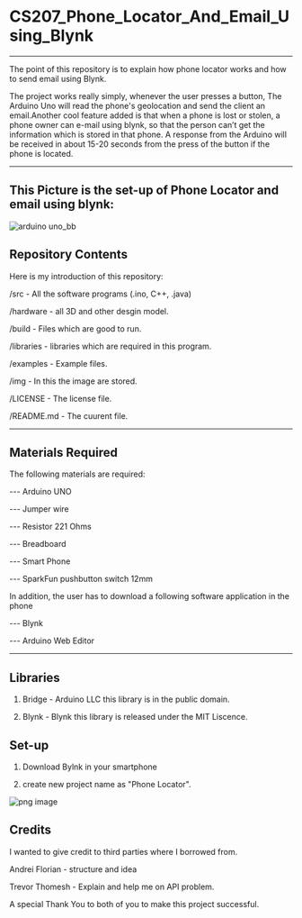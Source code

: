 # CS207_Phone_Locator_And_Email_Using_Blynk
--------------------------------------------

The point of this repository is to explain how phone locator works and how to send email using Blynk. 

The project works really simply, whenever the user presses a button, The Arduino Uno will read the phone's geolocation and send the client an email.Another cool feature added  is that when a phone is lost or stolen, a phone owner can e-mail using blynk, so that the person can’t get the information which is stored in that phone. A response from the Arduino will be received in about 15-20 seconds from the press of the button if the phone is located.

**********************************************************************************************************************
This Picture is the set-up of Phone Locator and email using blynk:
----------------------------------------------------------------

![arduino uno_bb](https://user-images.githubusercontent.com/37346950/38885793-5c0b9f6e-4231-11e8-954d-40c0fafb2bed.jpg)




















Repository Contents
--------------------
Here is my introduction  of this repository:

/src - All the software programs (.ino, C++, .java)

/hardware -  all 3D and other desgin model.

/build - Files which are good to run.

/libraries - libraries which are required in this program.

/examples - Example files.

/img - In this the image are stored. 

/LICENSE - The license file.

/README.md - The cuurent file.

***********************************************************************************************************************

Materials Required
-------------------

The following materials are required:

--- Arduino UNO 

--- Jumper wire 

--- Resistor 221 Ohms

--- Breadboard

--- Smart Phone 

--- SparkFun pushbutton switch 12mm

In addition, the user has to download a following software application in the phone

--- Blynk 

--- Arduino Web Editor 

**********************************************************************************************************************

Libraries
----------

1) Bridge - Arduino LLC this library is in the public domain.

2) Blynk - Blynk this library is released under the MIT Liscence.

Set-up
-------

1) Download Bylnk in your smartphone

2) create new project name as "Phone Locator".

![png image](https://user-images.githubusercontent.com/37346950/38886545-7f6fc104-4233-11e8-83f2-5681580f18ae.png)






Credits
--------

I wanted to give  credit to  third parties where I borrowed from.

Andrei Florian - structure and idea

Trevor Thomesh - Explain and help me on API problem. 

A special Thank You to both of you to make this project successful.




